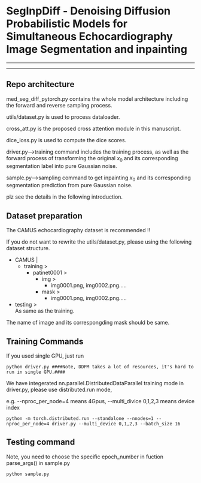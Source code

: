 # SegInpDiff - Denoising Diffusion Probabilistic Models for Simultaneous Echocardiography Image Segmentation and inpainting

___

---
## Repo architecture
med_seg_diff_pytorch.py contains the whole model architecture including the forward and reverse sampling process.

utils/dataset.py is used to process dataloader.

cross_att.py is the proposed cross attention module in this manuscript.

dice_loss.py is used to compute the dice scores.

driver.py-->training command includes the training process, as well as the forward process of transforming the original $x_0$ and its corresponding segmentation label into pure Gaussian noise.

sample.py-->sampling command to get inpainting $x_0$ and its corresponding segmentation prediction from pure Gaussian noise.

plz see the details in the following introduction.

## Dataset preparation

The CAMUS echocardiography dataset is recommended !! 

If you do not want to rewrite the utils/dataset.py, please using the following dataset structure.

- CAMUS |  
  - training >  
    - patinet0001 >
		- img >
			- img0001.png, img0002.png.....
		- mask >
			- img0001.png, img0002.png.....
 - testing >  
	As same as the training.
			
The name of image and its correspongding mask should be same. 
			
	 


	 




## Training Commands
If you used single GPU, just run
```
python driver.py ####Note, DDPM takes a lot of resources, it's hard to run in single GPU.####

```
We have integerated nn.parallel.DistributedDataParallel training mode in driver.py, please use distributed.run mode,

e.g. --nproc_per_node=4 means 4Gpus, --multi_divice 0,1,2,3 means device index

```
python -m torch.distributed.run --standalone --nnodes=1 --nproc_per_node=4 driver.py --multi_device 0,1,2,3 --batch_size 16
```

## Testing command
Note, you need to choose the specific epoch_number in fuction parse_args() in sample.py
```
python sample.py
```

